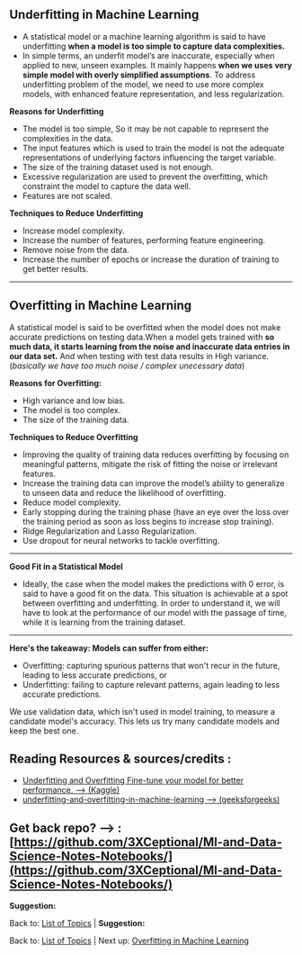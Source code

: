 

## **Underfitting in Machine Learning**
- A statistical model or a machine learning algorithm is said to have underfitting **when a model is too simple to capture data complexities.**
-  In simple terms, an underfit model’s are inaccurate, especially when applied to new, unseen examples. It mainly happens **when we uses very simple model with overly simplified assumptions**. To address underfitting problem of the model, we need to use more complex models, with enhanced feature representation, and less regularization.

**Reasons for Underfitting**
- The model is too simple, So it may be not capable to represent the complexities in the data.
- The input features which is used to train the model is not the adequate representations of underlying factors influencing the target variable.
- The size of the training dataset used is not enough.
- Excessive regularization are used to prevent the overfitting, which constraint the model to capture the data well.
- Features are not scaled.

**Techniques to Reduce Underfitting**
- Increase model complexity.
- Increase the number of features, performing feature engineering.
- Remove noise from the data.
- Increase the number of epochs or increase the duration of training to get better results.
---
## Overfitting in Machine Learning
A statistical model is said to be overfitted when the model does not make accurate predictions on testing data.When a model gets trained with **so much data, it starts learning from the noise and inaccurate data entries in our data set.** And when testing with test data results in High variance. (*basically  we have too much noise / complex unecessary data*)

**Reasons for Overfitting:**
- High variance and low bias.
- The model is too complex.
- The size of the training data.

**Techniques to Reduce Overfitting**
- Improving the quality of training data reduces overfitting by focusing on meaningful patterns, mitigate the risk of fitting the noise or irrelevant features.
- Increase the training data can improve the model’s ability to generalize to unseen data and reduce the likelihood of overfitting.
- Reduce model complexity.
- Early stopping during the training phase (have an eye over the loss over the training period as soon as loss begins to increase stop training).
- Ridge Regularization and Lasso Regularization.
- Use dropout for neural networks to tackle overfitting.

---

**Good Fit in a Statistical Model**
- Ideally, the case when the model makes the predictions with 0 error, is said to have a good fit on the data. This situation is achievable at a spot between overfitting and underfitting. In order to understand it, we will have to look at the performance of our model with the passage of time, while it is learning from the training dataset.

---

**Here's the takeaway: Models can suffer from either:**

- Overfitting: capturing spurious patterns that won't recur in the future, leading to less accurate predictions, or
- Underfitting: failing to capture relevant patterns, again leading to less accurate predictions.

We use validation data, which isn't used in model training, to measure a candidate model's accuracy. This lets us try many candidate models and keep the best one.

## Reading Resources & sources/credits :

- [Underfitting and Overfitting Fine-tune your model for better performance. --> (Kaggle)](https://www.kaggle.com/code/dansbecker/underfitting-and-overfitting)
- [underfitting-and-overfitting-in-machine-learning --> (geeksforgeeks)](https://www.geeksforgeeks.org/underfitting-and-overfitting-in-machine-learning/)

## Get back repo? --> : [https://github.com/3XCeptional/Ml-and-Data-Science-Notes-Notebooks/](https://github.com/3XCeptional/Ml-and-Data-Science-Notes-Notebooks/)

**Suggestion:**

Back to: [List of Topics](Intro_list.md) | 
**Suggestion:**

Back to: [List of Topics](Intro_list.md) | 
Next up: [Overfitting in Machine Learning](overfitting.md)